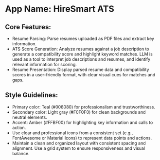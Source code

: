 # **App Name**: HireSmart ATS

## Core Features:

- Resume Parsing: Parse resumes uploaded as PDF files and extract key information.
- ATS Score Generation: Analyze resumes against a job description to generate a compatibility score and highlight keyword matches. LLM is used as a tool to interpret job descriptions and resumes, and identify relevant information for scoring.
- Resume Presentation: Display parsed resume data and compatibility scores in a user-friendly format, with clear visual cues for matches and gaps.

## Style Guidelines:

- Primary color: Teal (#008080) for professionalism and trustworthiness.
- Secondary color: Light gray (#F0F0F0) for clean backgrounds and neutral elements.
- Accent: Amber (#FFBF00) for highlighting key information and calls to action.
- Use clear and professional icons from a consistent set (e.g., FontAwesome or Material Icons) to represent data points and actions.
- Maintain a clean and organized layout with consistent spacing and alignment. Use a grid system to ensure responsiveness and visual balance.
